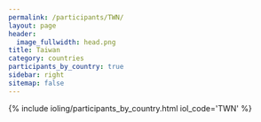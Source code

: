 ```yaml
---
permalink: /participants/TWN/
layout: page
header:
  image_fullwidth: head.png
title: Taiwan
category: countries
participants_by_country: true
sidebar: right
sitemap: false
---
```


{% include ioling/participants_by_country.html iol_code='TWN' %}